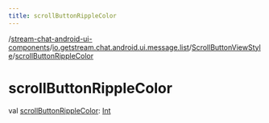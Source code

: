```yaml
---
title: scrollButtonRippleColor
---
```

/[stream-chat-android-ui-components](../../index.md)/[io.getstream.chat.android.ui.message.list](../index.md)/[ScrollButtonViewStyle](index.md)/[scrollButtonRippleColor](scrollButtonRippleColor.md)  
  
  
  
# scrollButtonRippleColor  
val [scrollButtonRippleColor](scrollButtonRippleColor.md): [Int](https://kotlinlang.org/api/latest/jvm/stdlib/kotlin/-int/index.html)
